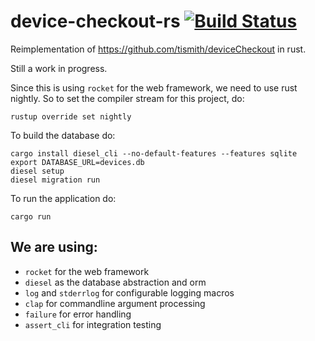 # device-checkout-rs [![Build Status](https://travis-ci.org/tismith/device-checkout-rs.svg?branch=master)](https://travis-ci.org/tismith/device-checkout-rs)

Reimplementation of https://github.com/tismith/deviceCheckout in rust.

Still a work in progress.


Since this is using `rocket` for the web framework, we need to use rust nightly. So to set the compiler stream for this project, do:
```
rustup override set nightly
```

To build the database do:
```
cargo install diesel_cli --no-default-features --features sqlite
export DATABASE_URL=devices.db
diesel setup
diesel migration run
```

To run the application do:
```
cargo run
```

## We are using:
* `rocket` for the web framework
* `diesel` as the database abstraction and orm
* `log` and `stderrlog` for configurable logging macros
* `clap` for commandline argument processing
* `failure` for error handling
* `assert_cli` for integration testing
